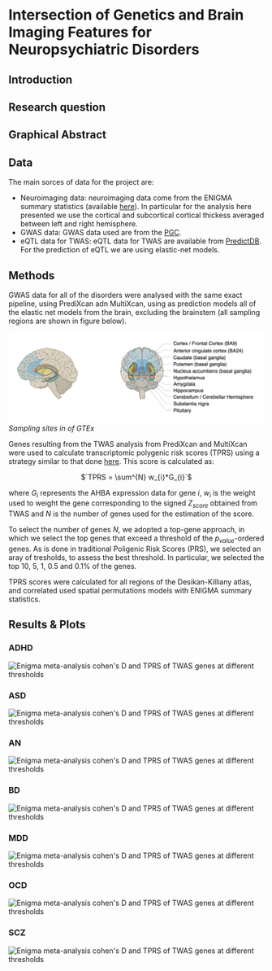 # Intersection of Genetics and Brain Imaging Features for Neuropsychiatric Disorders

## Introduction

## Research question

## Graphical Abstract

## Data

The main sorces of data for the project are:

- Neuroimaging data: neuroimaging data come from the ENIGMA summary statistics (available [here](https://enigma.ini.usc.edu/research/download-enigma-gwas-results/)). In particular for the analysis here presented we use the cortical and subcortical cortical thickess averaged between left and right hemisphere.
- GWAS data: GWAS data used are from the [PGC](https://pgc.unc.edu/).
- eQTL data for TWAS: eQTL data for TWAS are available from [PredictDB](https://predictdb.org/). For the prediction of eQTL we are using elastic-net models.

## Methods

GWAS data for all of the disorders were analysed with the same exact pipeline, using PrediXcan adn MultiXcan, using as prediction models all of the elastic net models from the brain, excluding the brainstem (all sampling regions are shown in figure below).

![Sampling sites of the GTEx material used for the prediction models](./figures/sampling_GTEx.png)
*Sampling sites in of GTEx*

Genes resulting from the TWAS analysis from PrediXcan and MultiXcan were used to calculate transcriptomic polygenic risk scores (TPRS) using a strategy similar to that done [here](https://genomebiology.biomedcentral.com/articles/10.1186/s13059-021-02591-w). This score is calculated as:

<center>$`TPRS = \sum^{N} w_{i}*G_{i}`$ </center>

where $G_{i}$ represents the AHBA expression data for gene $i$, $w_{i}$ is the weight used to weight the gene corresponding to the signed $Z_{score}$ obtained from TWAS and $N$ is the number of genes used for the estimation of the score.

To select the number of genes $N$, we adopted a top-gene approach, in which we select the top genes that exceed a threshold of the $p_{value}$-ordered genes. As is done in traditional Poligenic Risk Scores (PRS), we selected an aray of tresholds, to assess the best threshold. In particular, we selected the top $10$, $5$, $1$, $0.5$ and $0.1\%$ of the genes.

TPRS scores were calculated for all regions of the Desikan-Killiany atlas, and correlated used spatial permutations models with ENIGMA summary statistics.

## Results & Plots

### ADHD

![Enigma meta-analysis cohen's D and TPRS of TWAS genes at different thresholds](./figures/ADHD_brains.png)

### ASD

![Enigma meta-analysis cohen's D and TPRS of TWAS genes at different thresholds](./figures/ASD_brains.png)

### AN

![Enigma meta-analysis cohen's D and TPRS of TWAS genes at different thresholds](./figures/AN_brains.png)

### BD

![Enigma meta-analysis cohen's D and TPRS of TWAS genes at different thresholds](./figures/BD_brains.png)

### MDD

![Enigma meta-analysis cohen's D and TPRS of TWAS genes at different thresholds](./figures/MDD_brains.png)

### OCD

![Enigma meta-analysis cohen's D and TPRS of TWAS genes at different thresholds](./figures/OCD_brains.png)

### SCZ

![Enigma meta-analysis cohen's D and TPRS of TWAS genes at different thresholds](./figures/SCZ_brains.png)
